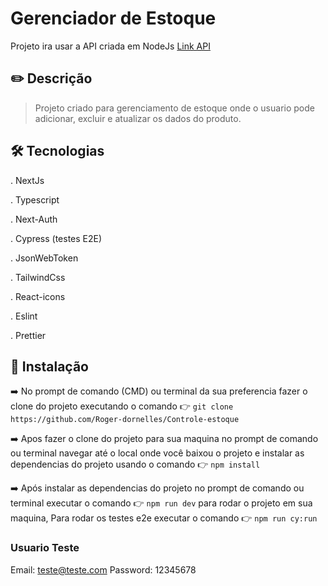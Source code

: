 # Gerenciador de Estoque



Projeto ira usar a API criada em NodeJs [Link API](https://github.com/Roger-dornelles/projeto_node)




## :pencil2: Descrição

> Projeto criado para gerenciamento de estoque onde o usuario pode adicionar, excluir e atualizar os dados do produto.

## :hammer_and_wrench: Tecnologias

. NextJs

. Typescript

. Next-Auth

. Cypress (testes E2E)

. JsonWebToken 

. TailwindCss

. React-icons

. Eslint

. Prettier


## 	:wrench: Instalação

:arrow_right: No prompt de comando (CMD) ou terminal da sua preferencia fazer o clone do projeto executando o comando :point_right: `git clone https://github.com/Roger-dornelles/Controle-estoque`

:arrow_right: Apos fazer o clone do projeto para sua maquina no prompt de comando ou terminal navegar até o local onde você baixou o projeto e instalar as dependencias do projeto usando o comando :point_right: `npm install`

:arrow_right: Após instalar as dependencias do projeto no prompt de comando ou terminal executar o comando :point_right: `npm run dev` para rodar o projeto em sua maquina,
Para rodar os testes e2e executar o comando :point_right: `npm run cy:run`


### Usuario Teste
Email: teste@teste.com
Password: 12345678
